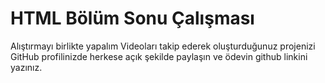 # HTML Bölüm Sonu Çalışması

Alıştırmayı birlikte yapalım
Videoları takip ederek oluşturduğunuz projenizi GitHub profilinizde herkese açık şekilde paylaşın ve ödevin github linkini yazınız.